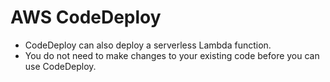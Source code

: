 # AWS CodeDeploy

- CodeDeploy can also deploy a serverless Lambda function. 
- You do not need to make changes to your existing code before you can use CodeDeploy.
